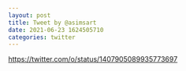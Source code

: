 ```yaml
--- 
layout: post 
title: Tweet by @asimsart 
date: 2021-06-23 1624505710 
categories: twitter 
--- 
```

https://twitter.com/o/status/1407905089935773697